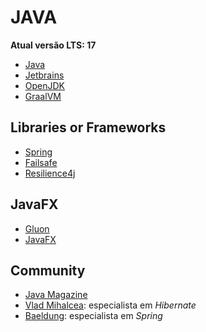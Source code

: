# JAVA

**Atual versão LTS: 17**

- [Java](https://www.oracle.com/java/ 'Java')
- [Jetbrains](https://www.jetbrains.com/ 'Jetbrains')
- [OpenJDK](https://jdk.java.net/ 'OpenJDK')
- [GraalVM](https://www.graalvm.org/ 'GraalVM')

## Libraries or Frameworks

- [Spring](https://spring.io/ 'Spring')
- [Failsafe](https://failsafe.dev/ 'Failsafe')
- [Resilience4j](https://resilience4j.readme.io/ 'Resilience4j')

## JavaFX

- [Gluon](https://gluonhq.com/ 'Gluon')
- [JavaFX](https://openjfx.io/ 'JavaFX')

## Community

- [Java Magazine](https://blogs.oracle.com/javamagazine/ 'Java Magazine')
- [Vlad Mihalcea](https://vladmihalcea.com/ 'Vlad Mihalcea'): especialista em _Hibernate_
- [Baeldung](https://www.baeldung.com/ 'Baeldung'): especialista em _Spring_
